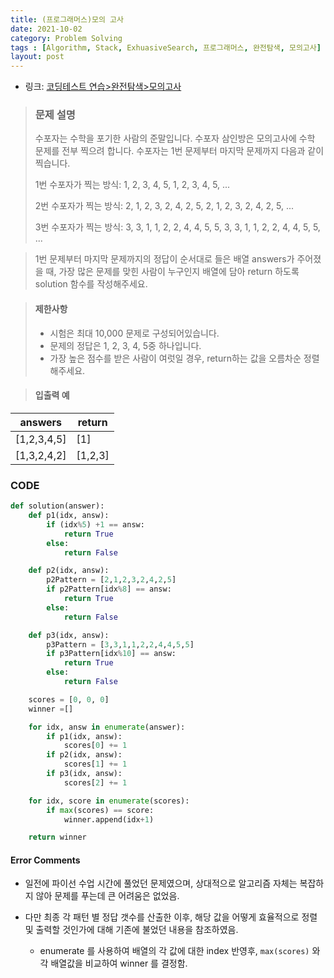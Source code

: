```yaml
---
title: (프로그래머스)모의 고사
date: 2021-10-02
category: Problem Solving
tags : [Algorithm, Stack, ExhuasiveSearch, 프로그래머스, 완전탐색, 모의고사]
layout: post
---
```


* 링크: [코딩테스트 연습>완전탐색>모의고사](https://programmers.co.kr/learn/courses/30/lessons/42840)

>### 문제 설명
>
>수포자는 수학을 포기한 사람의 준말입니다. 수포자 삼인방은 모의고사에 수학 문제를 전부 찍으려 합니다. 수포자는 1번 문제부터 마지막 문제까지 다음과 같이 찍습니다.
>
>1번 수포자가 찍는 방식: 1, 2, 3, 4, 5, 1, 2, 3, 4, 5, ...
>
>2번 수포자가 찍는 방식: 2, 1, 2, 3, 2, 4, 2, 5, 2, 1, 2, 3, 2, 4, 2, 5, ...
>
>3번 수포자가 찍는 방식: 3, 3, 1, 1, 2, 2, 4, 4, 5, 5, 3, 3, 1, 1, 2, 2, 4, 4, 5, 5, ...

>1번 문제부터 마지막 문제까지의 정답이 순서대로 들은 배열 answers가 주어졌을 때, 가장 많은 문제를 맞힌 사람이 누구인지 배열에 담아 return 하도록 solution 함수를 작성해주세요.

>#### 제한사항
> * 시험은 최대 10,000 문제로 구성되어있습니다.
> * 문제의 정답은 1, 2, 3, 4, 5중 하나입니다.
> * 가장 높은 점수를 받은 사람이 여럿일 경우, return하는 값을 오름차순 정렬해주세요.

>#### 입출력 예

|answers|	return|
|---------------|-------|
|[1,2,3,4,5]| [1]|
|[1,3,2,4,2]|	[1,2,3]|


### CODE
```python
def solution(answer):
    def p1(idx, answ):
        if (idx%5) +1 == answ:
            return True
        else:
            return False

    def p2(idx, answ):
        p2Pattern = [2,1,2,3,2,4,2,5]
        if p2Pattern[idx%8] == answ:
            return True
        else:
            return False

    def p3(idx, answ):
        p3Pattern = [3,3,1,1,2,2,4,4,5,5]
        if p3Pattern[idx%10] == answ:
            return True
        else:
            return False

    scores = [0, 0, 0]
    winner =[]

    for idx, answ in enumerate(answer):
        if p1(idx, answ):
            scores[0] += 1
        if p2(idx, answ):
            scores[1] += 1
        if p3(idx, answ):
            scores[2] += 1

    for idx, score in enumerate(scores):
        if max(scores) == score:
            winner.append(idx+1)

    return winner

```

#### Error Comments

  * 일전에 파이선 수업 시간에 풀었던 문제였으며, 상대적으로 알고리즘 자체는 복잡하지 않아 문제를 푸는데 큰 어려움은 없었음.

  * 다만 최종 각 패턴 별 정답 갯수를 산출한 이후, 해당 값을 어떻게 효율적으로 정렬 및 출력할 것인가에 대해 기존에 불었던 내용을 참조하였음.
    - enumerate 를 사용하여 배열의 각 값에 대한 index 반영후, `max(scores)` 와 각 배열값을 비교하여 winner 를 결정함.
